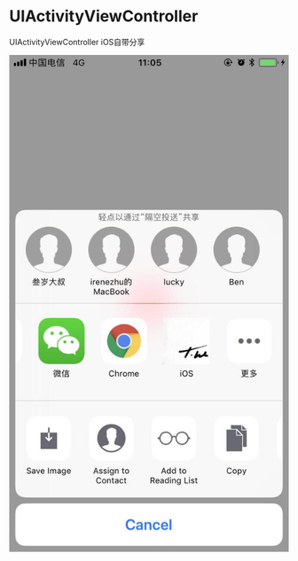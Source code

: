 # UIActivityViewController
UIActivityViewController iOS自带分享

![分享效果图](https://github.com/Caolongs/UIActivityViewController/blob/master/WechatIMG151.jpeg?raw=true)
